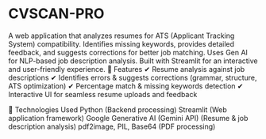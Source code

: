 # CVSCAN-PRO
A web application that analyzes resumes for ATS (Applicant Tracking System) compatibility.
Identifies missing keywords, provides detailed feedback, and suggests corrections for better job matching.
Uses Gen AI for NLP-based job description analysis.
Built with Streamlit for an interactive and user-friendly experience.
🔧 Features
✔ Resume analysis against job descriptions
✔ Identifies errors & suggests corrections (grammar, structure, ATS optimization)
✔ Percentage match & missing keywords detection
✔ Interactive UI for seamless resume uploads and feedback

🚀 Technologies Used
Python (Backend processing)
Streamlit (Web application framework)
Google Generative AI (Gemini API) (Resume & job description analysis)
pdf2image, PIL, Base64 (PDF processing)
